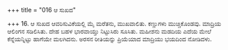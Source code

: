 +++
title = "016 ಆ ಸುಖದ"

+++
16. ಆ ಸುಖದ ಆವರಿಸುವಿಕೆಯಲ್ಲಿ ಮೈ ಮರೆತನು, ಮುಖವಾಲಿತು. ಕಣ್ಣುಗಳು ಮುಚ್ಚಿಕೊಂಡವು. ಮಾದ್ರಿಯ ಆಲಿಂಗನ ಸಡಿಲಿಸಿತು. ದೇಹ ಬಹಳ ಭಾರವಾಯ್ತು ನಿಟ್ಟುಸಿರು ಸೂಸಿತು. ಮಹೀಶನು ಮಡದಿಯ ಎದೆಯ ಮೇಲೆ ಕೆನ್ನೆಯನ್ನಿಟ್ಟು ಹಾಗೆಯೇ ಮಲಗಿದನು. ಅರಸನ ರೀತಿಯನ್ನು ಪ್ರಿಯೆಯಾದ ಮಾದ್ರಿಯು ಭಯದಿಂದ ನೋಡಿದಳು.